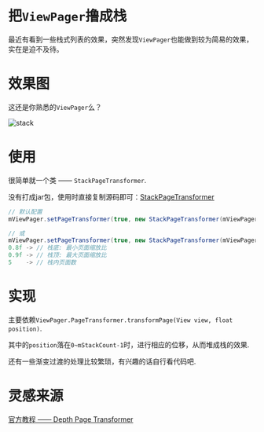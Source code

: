 # 把`ViewPager`撸成栈
最近有看到一些栈式列表的效果，突然发现`ViewPager`也能做到较为简易的效果，实在是迫不及待。

# 效果图
这还是你熟悉的`ViewPager`么？

![stack](https://raw.githubusercontent.com/fashare2015/StackPageTransformer/master/screen-record/stack.gif)

# 使用
很简单就一个类 —— `StackPageTransformer`.

没有打成jar包，使用时直接复制源码即可：[StackPageTransformer](https://github.com/fashare2015/StackPageTransformer/blob/master/page-transform/src/main/java/com/fashare/page_transform/StackPageTransformer.java)
```java
// 默认配置
mViewPager.setPageTransformer(true, new StackPageTransformer(mViewPager));

// 或
mViewPager.setPageTransformer(true, new StackPageTransformer(mViewPager, 0.8f, 0.9f, 5));
0.8f -> // 栈底: 最小页面缩放比
0.9f -> // 栈顶: 最大页面缩放比
5    -> // 栈内页面数
```

# 实现
主要依赖`ViewPager.PageTransformer.transformPage(View view, float position)`.

其中的`position`落在`0~mStackCount-1`时，进行相应的位移，从而堆成栈的效果.

还有一些渐变过渡的处理比较繁琐，有兴趣的话自行看代码吧.

# 灵感来源
[官方教程 —— Depth Page Transformer](http://hukai.me/android-training-course-in-chinese/animations/screen-slide.html)



